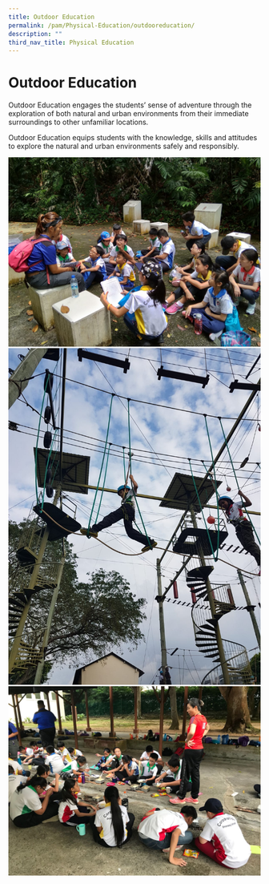 ```yaml
---
title: Outdoor Education
permalink: /pam/Physical-Education/outdooreducation/
description: ""
third_nav_title: Physical Education
---
```




Outdoor Education
=================

Outdoor Education engages the students’ sense of adventure through the exploration of both natural and urban environments from their immediate surroundings to other unfamiliar locations.

  

Outdoor Education equips students with the knowledge, skills and attitudes to explore the natural and urban environments safely and responsibly.

![](/images/OE_1.jpg)
![](/images/OE_2.jpg)
![](/images/OE_3.jpg)